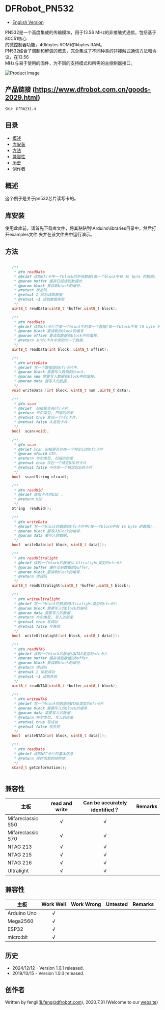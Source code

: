 ﻿# DFRobot_PN532
- [English Version](./README.md)

PN532是一个高度集成的传输模块，用于13.56 MHz的非接触式通信，包括基于80C51核心<br>
的微控制器功能，40kbytes ROM和1kbytes RAM。<br>
PN532结合了调制和解调的概念，完全集成了不同种类的非接触式通信方法和协议，在13.56<br>
 MHz与易于使用的固件，为不同的支持模式和所需的主控制器接口。<br>


![Product Image](./resources/images/DFR0231-H.png)


## 产品链接 (https://www.dfrobot.com.cn/goods-2029.html)
    SKU: DFR0231-H

## 目录

  * [概述](#概述)
  * [库安装](#库安装)
  * [方法](#方法)
  * [兼容性](#兼容性)
  * [历史](#历史)
  * [创作者](#创作者)
## 概述

这个例子是关于pn532芯片读写卡的。

## 库安装

使用此库前，请首先下载库文件，将其粘贴到\Arduino\libraries目录中，然后打开examples文件
夹并在该文件夹中运行演示。

## 方法

```C++	

   /*!
    * @fn readData
    * @brief 读取nfc卡中一个block的所有数据(每一个block中有 16 byte 的数据)
    * @param buffer 缓存已经读到数据的
    * @param block 要读取block的编号.
    * @return 状态码. 
    * @retval 1 成功读取数据
    * @retval -1 读取数据失败
    */   
   uint8_t readData(uint8_t *buffer,uint8_t block);

   /*!
    * @fn readData
    * @brief 读取nfc卡片中某一个block中的某一个数据(每一个block中有 16 byte 的数据)
    * @param block 要读取的block的编号
    * @param offset 要读取数据在block中的偏移. 
    * @return 从nfc卡片中读到的一个数据. 
    */  
   uint8_t readData(int block, uint8_t offset);

   /*!
    * @fn writeData
    * @brief 写一个数据道到nfc卡片中.
    * @param block 需要写入数据的block.
    * @param num 需要写入数据在block中的偏移. 
    * @param data 要写入的数据.
    */  
   void writeData (int block, uint8_t num ,uint8_t data);

   /*!
    * @fn scan
    * @brief  扫描是否有nfc卡片. 
    * @return 布尔类型, 扫描的结果
    * @retval true 发现一个nfc卡片.
    * @retval false 未发现卡片
    */ 
   bool  scan(void);

   /*!
    * @fn scan
    * @brief Scan 扫描是否存在一个特定id的nfc卡片
    * @param nfcuid UID.
    * @return 布尔类型, 扫描的结果
    * @retval true 存在一个特定UID的卡片
    * @retval false 不存在一个特定UID的卡片
    */   
   bool  scan(String nfcuid);

   /*!
    * @fn readUid
    * @brief 获取卡片的UID .
    * @return UID .
    */  
   String  readUid();

   /*!
    * @fn writeData
    * @brief 写一个block的数据到nfc卡片中(每一个block中有 16 byte 的数据).
    * @param block 要写入block的编号.
    * @param data 要写入的数据. 
    */  
   bool  writeData(int block, uint8_t data[]);

   /*!
    * @fn readUltralight
    * @brief 读取一个block的数据从 Ultralight类型的nfc卡片
    * @param buffer 缓存读到数据的buffer. 
    * @param block 要读取block的编号.
    * @return 错误码
    */
   uint8_t readUltralight(uint8_t *buffer,uint8_t block);

   /*!
    * @fn writeUltralight
    * @brief 写一个block的数据到Ultralight类型的nfc卡片
    * @param block 需要写入的block的编号.
    * @param data 需要写入的数据. 
    * @return 布尔类型, 写入的结果
    * @retval true 写成功
    * @retval false 写失败
    */
   bool  writeUltralight(int block, uint8_t data[]);

   /*!
    * @fn readNTAG
    * @brief 读取一个block的数据从NTAG类型的nfc卡片
    * @param buffer 缓存读到数据的buffer. 
    * @param block 要读取block的编号.
    * @return 错误码
    * @retval 1 读取成功
    * @retval -1 读取失败
    */
   uint8_t readNTAG(uint8_t *buffer,uint8_t block);

   /*!
    * @fn writeNTAG
    * @brief 写一个block的数据到NTAG类型的nfc卡片
    * @param block 需要写入的block的编号.
    * @param data 需要写入的数据. 
    * @return 布尔类型, 写入的结果
    * @retval true 写成功
    * @retval false 写失败
    */
   bool  writeNTAG(int block, uint8_t data[]);

   /*!
    * @fn readData
    * @brief 读取NFC卡片的基本信息. 
    * @return 保存信息的结构体.
    */
   sCard_t getInformation();
	 
```
## 兼容性
主板                | read and write   | Can be accurately identified？ | Remarks
------------------- | :--------------: | :----------------------------: |-----
Mifareclassic S50   |      √           |      √                         | 
Mifareclassic S70   |      √           |      √                         |                         
NTAG 213            |      √           |       √                         |        
NTAG 215            |      √           |       √                         |    
NTAG 216            |      √           |       √                         |          
Ultralight          |      √           |       √                         |           


## 兼容性

主板                | Work Well    | Work Wrong   | Untested    | Remarks
------------------ | :----------: | :----------: | :---------: | -----
Arduino Uno        |      √       |              |             | 
Mega2560        |      √       |              |             | 
ESP32        |      √       |              |             | 
micro:bit         |      √       |              |             | 

## 历史


- 2024/12/12 - Version 1.0.1 released.
- 2019/10/15 - Version 1.0.0 released.


## 创作者

Written by fengli(li.feng@dfrobot.com), 2020.7.31 (Welcome to our [website](https://www.dfrobot.com/))
